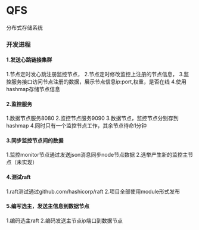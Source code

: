 # QFS
分布式存储系统

### 开发进程

#### 1.发送心跳链接集群
1.节点定时发心跳注册监控节点，
2.节点定时修改监控上注册的节点信息，
3.监控服务接口访问节点注册的数据，展示节点信息ip:port,权重，是否在线
4.使用hashmap存储节点信息
#### 2.监控服务
1.数据节点服务8080
2.监控节点服务9090
3.数据节点，监控节点分别存到hashmap
4.同时只有一个监控节点工作，其余节点待命1分钟
#### 3.同步监控节点间的数据
1.监控monitor节点通过发送json消息同步node节点数据
2.选举产生新的监控主节点（未实现）
#### 4.测试raft
1.raft测试通过github.com/hashicorp/raft
2.项目全部使用module形式发布
#### 5.编写选主，发送主信息到数据节点
1.编码选主raft
2.编码发送主节点ip端口到数据节点